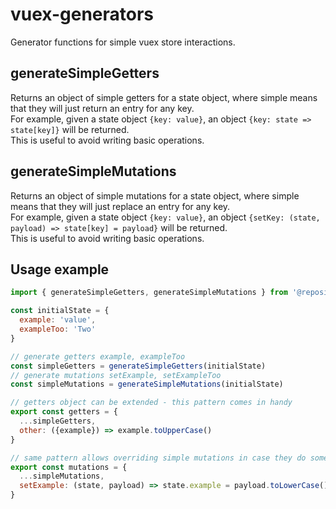 # vuex-generators

Generator functions for simple vuex store interactions.

## generateSimpleGetters

Returns an object of simple getters for a state object, where simple means that they will just return an entry for any key.  
For example, given a state object `{key: value}`, an object `{key: state => state[key]}` will be returned.  
This is useful to avoid writing basic operations.

## generateSimpleMutations

Returns an object of simple mutations for a state object, where simple means that they will just replace an entry for any key.  
For example, given a state object `{key: value}`, an object `{setKey: (state, payload) => state[key] = payload}` will be returned.  
This is useful to avoid writing basic operations.

## Usage example

```js
import { generateSimpleGetters, generateSimpleMutations } from '@repositoryname/vuex-generators'

const initialState = {
  example: 'value',
  exampleToo: 'Two'
}

// generate getters example, exampleToo
const simpleGetters = generateSimpleGetters(initialState)
// generate mutations setExample, setExampleToo
const simpleMutations = generateSimpleMutations(initialState)

// getters object can be extended - this pattern comes in handy
export const getters = {
  ...simpleGetters,
  other: ({example}) => example.toUpperCase()
}

// same pattern allows overriding simple mutations in case they do something later
export const mutations = {
  ...simpleMutations,
  setExample: (state, payload) => state.example = payload.toLowerCase()
}
```
